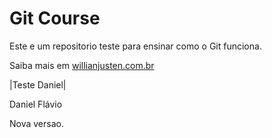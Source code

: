 # Git Course

Este e um repositorio teste para ensinar como o Git funciona.

Saiba mais em [willianjusten.com.br](http://willianjusten.com.br)


|Teste Daniel|

Daniel Flávio

Nova versao.

